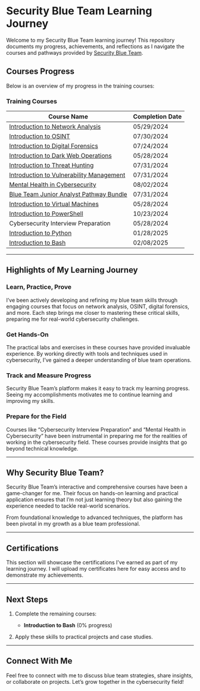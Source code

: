 # Security Blue Team Learning Journey

Welcome to my Security Blue Team learning journey! This repository documents my progress, achievements, and reflections as I navigate the courses and pathways provided by [Security Blue Team](https://elearning.securityblue.team/).

## Courses Progress
Below is an overview of my progress in the training courses:

### **Training Courses**
| Course Name                           | Completion Date|
|---------------------------------------|----------------|
| [Introduction to Network Analysis](https://github.com/JimBLogic/Security-Blue-Team-Learning-Journey/blob/main/certs/Introduction%20to%20Network%20Analysis-course.pdf)      | 05/29/2024    |
| [Introduction to OSINT](https://github.com/JimBLogic/Security-Blue-Team-Learning-Journey/blob/main/certs/Introduction%20to%20OSINT-course.pdf)                 | 07/30/2024     |
| [Introduction to Digital Forensics](https://github.com/JimBLogic/Security-Blue-Team-Learning-Journey/blob/main/certs/Introduction%20to%20Digital%20Forensics-course.pdf)     | 07/24/2024     |
| [Introduction to Dark Web Operations](https://github.com/JimBLogic/Security-Blue-Team-Learning-Journey/blob/main/certs/Introduction%20to%20Dark%20Web%20Operations-course.pdf)   | 05/28/2024     |
| [Introduction to Threat Hunting](https://github.com/JimBLogic/Security-Blue-Team-Learning-Journey/blob/main/certs/Introduction%20to%20Threat%20Hunting-course.pdf)       | 07/31/2024     |
| [Introduction to Vulnerability Management](https://github.com/JimBLogic/Security-Blue-Team-Learning-Journey/blob/main/certs/Introduction%20to%20Vulnerability%20Management-course.pdf) | 07/31/2024  |
| [Mental Health in Cybersecurity](https://github.com/JimBLogic/Security-Blue-Team-Learning-Journey/blob/main/certs/Mental%20Health%20in%20Cybersecurity-course.pdf)        | 08/02/2024     |
| [Blue Team Junior Analyst Pathway Bundle](https://github.com/JimBLogic/Security-Blue-Team-Learning-Journey/blob/main/certs/Blue%20Team%20Junior%20Analyst%20Pathway%20Bundle-btja.pdf) | 07/31/2024   |
| [Introduction to Virtual Machines](https://github.com/JimBLogic/Security-Blue-Team-Learning-Journey/blob/main/certs/Introduction%20to%20Virtual%20Machines-course.pdf)      | 05/28/2024    |
| [Introduction to PowerShell](https://github.com/JimBLogic/Security-Blue-Team-Learning-Journey/blob/main/certs/Introduction%20to%20PowerShell-course.pdf)            | 10/23/2024    |
| Cybersecurity Interview Preparation   | 05/28/2024    |
| [Introduction to Python](https://github.com/JimBLogic/Security-Blue-Team-Learning-Journey/blob/main/certs/Introduction%20to%20Python-course.pdf)                | 01/28/2025      |
| [Introduction to Bash](https://github.com/JimBLogic/Security-Blue-Team-Learning-Journey/blob/main/certs/Introduction%20to%20PowerShell-course.pdf)                  | 02/08/2025      |
---

## Highlights of My Learning Journey

### **Learn, Practice, Prove**
I’ve been actively developing and refining my blue team skills through engaging courses that focus on network analysis, OSINT, digital forensics, and more. Each step brings me closer to mastering these critical skills, preparing me for real-world cybersecurity challenges.

### **Get Hands-On**
The practical labs and exercises in these courses have provided invaluable experience. By working directly with tools and techniques used in cybersecurity, I’ve gained a deeper understanding of blue team operations.

### **Track and Measure Progress**
Security Blue Team’s platform makes it easy to track my learning progress. Seeing my accomplishments motivates me to continue learning and improving my skills.

### **Prepare for the Field**
Courses like “Cybersecurity Interview Preparation” and “Mental Health in Cybersecurity” have been instrumental in preparing me for the realities of working in the cybersecurity field. These courses provide insights that go beyond technical knowledge.

---

## Why Security Blue Team?
Security Blue Team’s interactive and comprehensive courses have been a game-changer for me. Their focus on hands-on learning and practical application ensures that I’m not just learning theory but also gaining the experience needed to tackle real-world scenarios.

From foundational knowledge to advanced techniques, the platform has been pivotal in my growth as a blue team professional.

---

## Certifications
This section will showcase the certifications I’ve earned as part of my learning journey. I will upload my certificates here for easy access and to demonstrate my achievements.

---

## Next Steps
1. Complete the remaining courses:
   - **Introduction to Bash** (0% progress)


2. Apply these skills to practical projects and case studies.

---

## Connect With Me
Feel free to connect with me to discuss blue team strategies, share insights, or collaborate on projects. Let’s grow together in the cybersecurity field!


